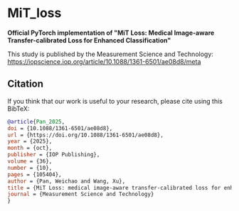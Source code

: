 # MiT_loss
**Official PyTorch implementation of "MiT Loss: Medical Image-aware Transfer-calibrated Loss for Enhanced Classification"**

This study is published by the Measurement Science and Technology: https://iopscience.iop.org/article/10.1088/1361-6501/ae08d8/meta

## Citation
If you think that our work is useful to your research, please cite using this BibTeX:
```bibtex
@article{Pan_2025,
doi = {10.1088/1361-6501/ae08d8},
url = {https://doi.org/10.1088/1361-6501/ae08d8},
year = {2025},
month = {oct},
publisher = {IOP Publishing},
volume = {36},
number = {10},
pages = {105404},
author = {Pan, Weichao and Wang, Xu},
title = {MiT Loss: medical image-aware transfer-calibrated loss for enhanced classification},
journal = {Measurement Science and Technology}
}

